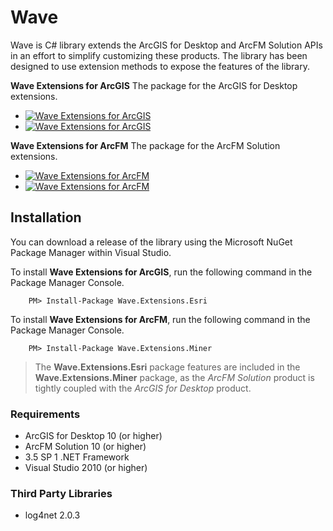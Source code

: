 
# Wave #
Wave is C# library extends the ArcGIS for Desktop and ArcFM Solution APIs in an effort to simplify customizing these products. The library has been designed to use extension methods to expose the features of the library.

**Wave Extensions for ArcGIS**
The package for the ArcGIS for Desktop extensions.
- [![Wave Extensions for ArcGIS](http://img.shields.io/nuget/dt/Wave.Extensions.Esri.svg?style=flat)](https://www.nuget.org/packages/Wave.Extensions.Esri/)
- [![Wave Extensions for ArcGIS](http://img.shields.io/nuget/v/Wave.Extensions.Esri.svg?style=flat)](https://www.nuget.org/packages/Wave.Extensions.Esri/)

**Wave Extensions for ArcFM**
The package for the ArcFM Solution extensions.
 - [![Wave Extensions for ArcFM](http://img.shields.io/nuget/dt/Wave.Extensions.Miner.svg?style=flat)](https://www.nuget.org/packages/Wave.Extensions.Miner/)
 - [![Wave Extensions for ArcFM](http://img.shields.io/nuget/v/Wave.Extensions.Miner.svg?style=flat)](https://www.nuget.org/packages/Wave.Extensions.Miner/)

## Installation ##
You can download a release of the library using the Microsoft NuGet Package Manager within Visual Studio.

To install **Wave Extensions for ArcGIS**, run the following command in the Package Manager Console.

```
	PM> Install-Package Wave.Extensions.Esri
```

To install **Wave Extensions for ArcFM**, run the following command in the Package Manager Console.

```
	PM> Install-Package Wave.Extensions.Miner
```

> The **Wave.Extensions.Esri** package features are included in the **Wave.Extensions.Miner** package, as the *ArcFM Solution* product is tightly coupled with the *ArcGIS for Desktop* product.

### Requirements ###
- ArcGIS for Desktop 10 (or higher)
- ArcFM Solution 10 (or higher)
- 3.5 SP 1 .NET Framework
- Visual Studio 2010 (or higher)

### Third Party Libraries ###
- log4net 2.0.3
